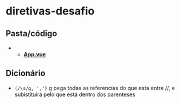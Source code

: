 # diretivas-desafio

## Pasta/código
- - **[App.vue](https://github.com/TheJessicaBohn/VueJS/blob/master/filtros/filtros-mixins-desafio/src/App.vue)**

## Dicionário
- `(/\s/g, ',')` g pega todas as referencias do que esta entre //, e subistituirá pelo que está dentro dos parenteses

